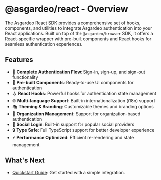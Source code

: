 # @asgardeo/react - Overview

The Asgardeo React SDK provides a comprehensive set of hooks, components, and utilities to integrate Asgardeo authentication into your React applications. Built on top of the `@asgardeo/browser` SDK, it offers a React-specific wrapper with pre-built components and React hooks for seamless authentication experiences.

## Features

- 🔐 **Complete Authentication Flow**: Sign-in, sign-up, and sign-out functionality
- 🎨 **Pre-built Components**: Ready-to-use UI components for authentication
- 🪝 **React Hooks**: Powerful hooks for authentication state management
- 🌐 **Multi-language Support**: Built-in internationalization (i18n) support
- 🎭 **Theming & Branding**: Customizable themes and branding options
- 🏢 **Organization Management**: Support for organization-based authentication
- 📱 **Social Login**: Built-in support for popular social providers
- 🔒 **Type Safe**: Full TypeScript support for better developer experience
- ⚡ **Performance Optimized**: Efficient re-rendering and state management

## What's Next

- [Quickstart Guide](./getting-started/overview.md): Get started with a simple integration.
